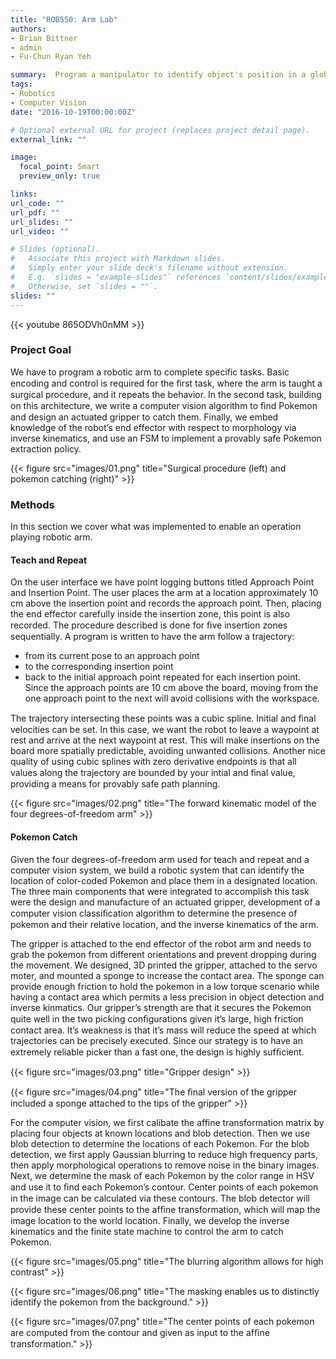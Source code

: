 ```yaml
---
title: "ROB550: Arm Lab"
authors:
- Brian Bittner
- admin
- Fu-Chun Ryan Yeh

summary:  Program a manipulator to identify object's position in a global frame using computer vision, design a gripper, and plan a means of grabbing the object and moving it to a new location.
tags:
- Robotics
- Computer Vision
date: "2016-10-19T00:00:00Z"

# Optional external URL for project (replaces project detail page).
external_link: ""

image:
  focal_point: Smart
  preview_only: true

links:
url_code: ""
url_pdf: ""
url_slides: ""
url_video: ""

# Slides (optional).
#   Associate this project with Markdown slides.
#   Simply enter your slide deck's filename without extension.
#   E.g. `slides = "example-slides"` references `content/slides/example-slides.md`.
#   Otherwise, set `slides = ""`.
slides: ""
---
```

{{< youtube 865ODVh0nMM >}}

### Project Goal
We have to program a robotic arm to complete specific tasks. Basic encoding and control is required for the ﬁrst task, where the arm is taught a surgical procedure, and it repeats the behavior. In the second task, building on this architecture, we write a computer vision algorithm to ﬁnd Pokemon and design an actuated gripper to catch them. Finally, we embed knowledge of the robot’s end effector with respect to morphology via inverse kinematics, and use an FSM to implement a provably safe Pokemon extraction policy.

{{< figure src="images/01.png" title="Surgical procedure (left) and pokemon catching (right)" >}}

### Methods
In this section we cover what was implemented to enable an operation playing robotic arm.

#### Teach and Repeat
On the user interface we have point logging buttons titled Approach Point and Insertion Point. The user places the arm at a location approximately 10 cm above the insertion point and records the approach point. Then, placing the end effector carefully inside the insertion zone, this point is also recorded. The procedure described is done for ﬁve insertion zones sequentially. A program is written to have the arm follow a trajectory:
- from its current pose to an approach point
- to the corresponding insertion point
- back to the initial approach point
repeated for each insertion point. Since the approach points are 10 cm above the board, moving from the one approach point to the next will avoid collisions with the workspace.

The trajectory intersecting these points was a cubic spline. Initial and ﬁnal velocities can be set. In this case, we want the robot to leave a waypoint at rest and arrive at the next waypoint at rest. This will make insertions on the board more spatially predictable, avoiding unwanted collisions. Another nice quality of using cubic splines with zero derivative endpoints is that all values along the trajectory are bounded by your intial and ﬁnal value, providing a means for provably safe path planning. 

{{< figure src="images/02.png" title="The forward kinematic model of the four degrees-of-freedom arm" >}}

#### Pokemon Catch
Given the four degrees-of-freedom arm used for teach and repeat and a computer vision system, we build a robotic system that can
identify the location of color-coded Pokemon and place them in a designated location. The three main components that were integrated to accomplish this task were the design and manufacture of an actuated gripper, development of a computer vision classiﬁcation algorithm to determine the presence of pokemon and their relative location, and the inverse kinematics of the arm.

The gripper is attached to the end effector of the robot arm and needs to grab the pokemon from different orientations and prevent
dropping during the movement. We designed, 3D printed the gripper, attached to the servo moter, and mounted a sponge to increase the contact area. The sponge can provide enough friction to hold the pokemon in a low torque scenario while having a contact area which permits a less precision in object detection and inverse kinmatics. Our gripper’s strength are that it secures the Pokemon quite well in the two picking conﬁgurations given it’s large, high friction contact area. It’s weakness is that it’s mass will reduce the speed at which trajectories can be precisely executed. Since our strategy is to have an extremely reliable picker than a fast one, the design is highly sufﬁcient.

{{< figure src="images/03.png" title="Gripper design" >}}

{{< figure src="images/04.png" title="The ﬁnal version of the gripper included a sponge attached to the tips of the gripper" >}}

For the computer vision, we first calibate the affine transformation matrix by placing four objects at known locations and blob detection. Then we use blob detection to determine the locations of each Pokemon. For the blob detection, we first apply Gaussian blurring to reduce high frequency parts, then apply morphological operations to remove noise in the binary images. Next, we determine the mask of each Pokemon by the color range in HSV and use it to ﬁnd each Pokemon’s contour. Center points of each pokemon in the image can be calculated via these contours. The blob detector will provide these center points to the afﬁne transformation, which will map the image location to the world location. Finally, we develop the inverse kinematics and the finite state machine to control the arm to catch Pokemon.

{{< figure src="images/05.png" title="The blurring algorithm allows for high contrast" >}}

{{< figure src="images/06.png" title="The masking enables us to distinctly identify the pokemon from the background." >}}

{{< figure src="images/07.png" title="The center points of each pokemon are computed from the contour and given as input to the afﬁne transformation." >}}


